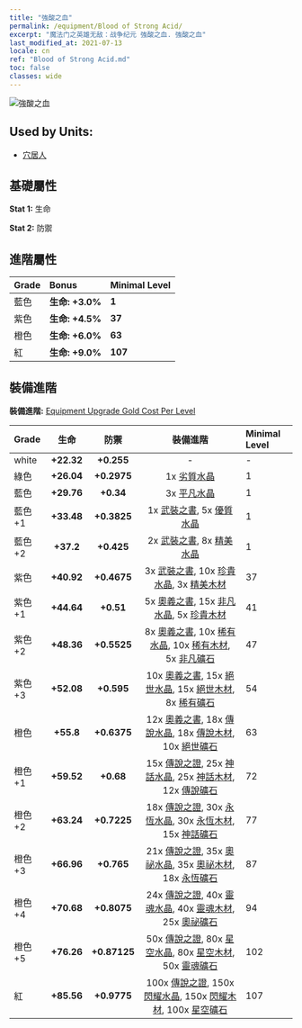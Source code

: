 ```yaml
---
title: "強酸之血"
permalink: /equipment/Blood of Strong Acid/
excerpt: "魔法门之英雄无敌：战争纪元 強酸之血. 強酸之血"
last_modified_at: 2021-07-13
locale: cn
ref: "Blood of Strong Acid.md"
toc: false
classes: wide
---
```


  ![強酸之血](/images/e/e_7014.png)

## Used by Units:

* [穴居人](/cn/units/Troglodyte/) 


## 基礎屬性
 **Stat 1:** 生命

 **Stat 2:** 防禦

## 進階屬性

  |     Grade    |   Bonus | Minimal Level | 
  |:-------------|:--------|:--------------| 
  | 藍色 | **生命: +3.0%** | **1** | 
  | 紫色 | **生命: +4.5%** | **37** | 
  | 橙色 | **生命: +6.0%** | **63** | 
  | 紅 | **生命: +9.0%** | **107** | 


## 裝備進階
 **裝備進階:** [Equipment Upgrade Gold Cost Per Level](/equipment/EquipmentUpgradeCostPerLevel/) 

  |          Grade      | 生命 | 防禦 | 裝備進階 | Minimal Level |
  |:--------------------|:---------:|:---------:|:----------------:|:--------------|
  | white | **+22.32** | **+0.255** | - | - |
  | 綠色 | **+26.04** | **+0.2975** | 1x [劣質水晶](/cn/Items/mat_5/) | 1 |
  | 藍色 | **+29.76** | **+0.34** | 3x [平凡水晶](/cn/Items/mat_11/) | 1 |
  | 藍色 +1 | **+33.48** | **+0.3825** | 1x [武裝之書](/cn/Items/mat_18/), 5x [優質水晶](/cn/Items/mat_17/) | 1 |
  | 藍色 +2 | **+37.2** | **+0.425** | 2x [武裝之書](/cn/Items/mat_25/), 8x [精美水晶](/cn/Items/mat_24/) | 1 |
  | 紫色 | **+40.92** | **+0.4675** | 3x [武裝之書](/cn/Items/mat_32/), 10x [珍貴水晶](/cn/Items/mat_31/), 3x [精美木材](/cn/Items/mat_20/) | 37 |
  | 紫色 +1 | **+44.64** | **+0.51** | 5x [奧義之書](/cn/Items/mat_39/), 15x [非凡水晶](/cn/Items/mat_38/), 5x [珍貴木材](/cn/Items/mat_27/) | 41 |
  | 紫色 +2 | **+48.36** | **+0.5525** | 8x [奧義之書](/cn/Items/mat_46/), 10x [稀有水晶](/cn/Items/mat_45/), 10x [稀有木材](/cn/Items/mat_41/), 5x [非凡礦石](/cn/Items/mat_33/) | 47 |
  | 紫色 +3 | **+52.08** | **+0.595** | 10x [奧義之書](/cn/Items/mat_53/), 15x [絕世水晶](/cn/Items/mat_52/), 15x [絕世木材](/cn/Items/mat_48/), 8x [稀有礦石](/cn/Items/mat_40/) | 54 |
  | 橙色 | **+55.8** | **+0.6375** | 12x [奧義之書](/cn/Items/mat_60/), 18x [傳說水晶](/cn/Items/mat_59/), 18x [傳說木材](/cn/Items/mat_55/), 10x [絕世礦石](/cn/Items/mat_47/) | 63 |
  | 橙色 +1 | **+59.52** | **+0.68** | 15x [傳說之證](/cn/Items/mat_67/), 25x [神話水晶](/cn/Items/mat_66/), 25x [神話木材](/cn/Items/mat_62/), 12x [傳說礦石](/cn/Items/mat_54/) | 72 |
  | 橙色 +2 | **+63.24** | **+0.7225** | 18x [傳說之證](/cn/Items/mat_74/), 30x [永恆水晶](/cn/Items/mat_73/), 30x [永恆木材](/cn/Items/mat_69/), 15x [神話礦石](/cn/Items/mat_61/) | 77 |
  | 橙色 +3 | **+66.96** | **+0.765** | 21x [傳說之證](/cn/Items/mat_81/), 35x [奧祕水晶](/cn/Items/mat_80/), 35x [奧祕木材](/cn/Items/mat_76/), 18x [永恆礦石](/cn/Items/mat_68/) | 87 |
  | 橙色 +4 | **+70.68** | **+0.8075** | 24x [傳說之證](/cn/Items/mat_88/), 40x [靈魂水晶](/cn/Items/mat_87/), 40x [靈魂木材](/cn/Items/mat_83/), 25x [奧祕礦石](/cn/Items/mat_75/) | 94 |
  | 橙色 +5 | **+76.26** | **+0.87125** | 50x [傳說之證](/cn/Items/mat_95/), 80x [星空水晶](/cn/Items/mat_94/), 80x [星空木材](/cn/Items/mat_90/), 50x [靈魂礦石](/cn/Items/mat_82/) | 102 |
  | 紅 | **+85.56** | **+0.9775** | 100x [傳說之證](/cn/Items/mat_102/), 150x [閃耀水晶](/cn/Items/mat_101/), 150x [閃耀木材](/cn/Items/mat_97/), 100x [星空礦石](/cn/Items/mat_89/) | 107 |

